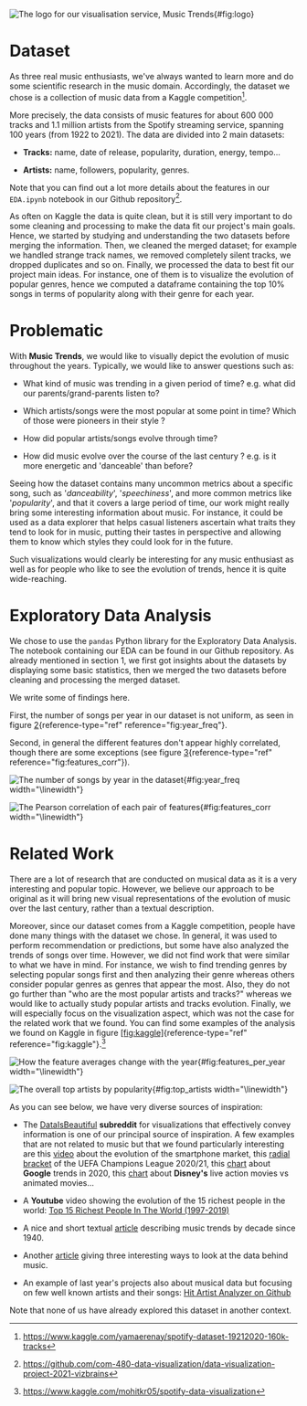 ![The logo for our visualisation service, Music
Trends](figures/logo.png){#fig:logo}

# Dataset

As three real music enthusiasts, we've always wanted to learn more and
do some scientific research in the music domain. Accordingly, the
dataset we chose is a collection of music data from a Kaggle
competition[^1].

More precisely, the data consists of music features for about 600 000
tracks and 1.1 million artists from the Spotify streaming service,
spanning 100 years (from 1922 to 2021). The data are divided into 2 main
datasets:

-   **Tracks:** name, date of release, popularity, duration, energy,
    tempo...

-   **Artists:** name, followers, popularity, genres.

Note that you can find out a lot more details about the features in our
`EDA.ipynb` notebook in our Github repository[^2].

As often on Kaggle the data is quite clean, but it is still very
important to do some cleaning and processing to make the data fit our
project's main goals. Hence, we started by studying and understanding
the two datasets before merging the information. Then, we cleaned the
merged dataset; for example we handled strange track names, we removed
completely silent tracks, we dropped duplicates and so on. Finally, we
processed the data to best fit our project main ideas. For instance, one
of them is to visualize the evolution of popular genres, hence we
computed a dataframe containing the top 10% songs in terms of popularity
along with their genre for each year.

# Problematic

With **Music Trends**, we would like to visually depict the evolution of
music throughout the years. Typically, we would like to answer questions
such as:

-   What kind of music was trending in a given period of time? e.g. what
    did our parents/grand-parents listen to?

-   Which artists/songs were the most popular at some point in time?
    Which of those were pioneers in their style ?

-   How did popular artists/songs evolve through time?

-   How did music evolve over the course of the last century ? e.g. is
    it more energetic and 'danceable' than before?

Seeing how the dataset contains many uncommon metrics about a specific
song, such as '*danceability*', '*speechiness*', and more common metrics
like '*popularity*', and that it covers a large period of time, our work
might really bring some interesting information about music. For
instance, it could be used as a data explorer that helps casual
listeners ascertain what traits they tend to look for in music, putting
their tastes in perspective and allowing them to know which styles they
could look for in the future.

Such visualizations would clearly be interesting for any music
enthusiast as well as for people who like to see the evolution of
trends, hence it is quite wide-reaching.

# Exploratory Data Analysis

We chose to use the `pandas` Python library for the Exploratory Data
Analysis. The notebook containing our EDA can be found in our Github
repository. As already mentioned in section 1, we first got insights
about the datasets by displaying some basic statistics, then we merged
the two datasets before cleaning and processing the merged dataset.

We write some of findings here.

First, the number of songs per year in our dataset is not uniform, as
seen in figure [2](#fig:year_freq){reference-type="ref"
reference="fig:year_freq"}.

Second, in general the different features don't appear highly
correlated, though there are some exceptions (see figure
[3](#fig:features_corr){reference-type="ref"
reference="fig:features_corr"}).

![The number of songs by year in the
dataset](figures/year_freq.png){#fig:year_freq width="\\linewidth"}

![The Pearson correlation of each pair of
features](figures/features_corr.png){#fig:features_corr
width="\\linewidth"}

# Related Work

There are a lot of research that are conducted on musical data as it is
a very interesting and popular topic. However, we believe our approach
to be original as it will bring new visual representations of the
evolution of music over the last century, rather than a textual
description.

Moreover, since our dataset comes from a Kaggle competition, people have
done many things with the dataset we chose. In general, it was used to
perform recommendation or predictions, but some have also analyzed the
trends of songs over time. However, we did not find work that were
similar to what we have in mind. For instance, we wish to find trending
genres by selecting popular songs first and then analyzing their genre
whereas others consider popular genres as genres that appear the most.
Also, they do not go further than "who are the most popular artists and
tracks?" whereas we would like to actually study popular artists and
tracks evolution. Finally, we will especially focus on the visualization
aspect, which was not the case for the related work that we found. You
can find some examples of the analysis we found on Kaggle in figure
[\[fig:kaggle\]](#fig:kaggle){reference-type="ref"
reference="fig:kaggle"}.[^3]

![How the feature averages change with the
year](figures/feaures_per_year.png){#fig:features_per_year
width="\\linewidth"}

![The overall top artists by
popularity](figures/top_artists.png){#fig:top_artists
width="\\linewidth"}

As you can see below, we have very diverse sources of inspiration:

-   The [DataIsBeautiful](https://www.reddit.com/r/dataisbeautiful/)
    **subreddit** for visualizations that effectively convey information
    is one of our principal source of inspiration. A few examples that
    are not related to music but that we found particularly interesting
    are this
    [video](https://www.reddit.com/r/dataisbeautiful/comments/mq9ajl/oc_how_the_smartphone_market_has_changed/)
    about the evolution of the smartphone market, this [radial
    bracket](https://www.reddit.com/r/dataisbeautiful/comments/mrdpgx/oc_radial_bracket_uefa_champions_league_202021/)
    of the UEFA Champions League 2020/21, this
    [chart](https://www.reddit.com/r/dataisbeautiful/comments/kdhjpn/oc_google_year_in_search_2020_top_search_terms/)
    about **Google** trends in 2020, this
    [chart](https://www.reddit.com/r/dataisbeautiful/comments/iqplrb/ratings_of_disney_animated_classics_vs_live/)
    about **Disney's** live action movies vs animated movies...

-   A **Youtube** video showing the evolution of the 15 richest people
    in the world: [Top 15 Richest People In The World
    (1997-2019)](https://www.youtube.com/watch?v=K1Fa46uRTWg&ab_channel=RankingMan)

-   A nice and short textual
    [article](https://medium.com/@Rifftime_Music/music-trends-through-the-decades-b8c5cbbae08b)
    describing music trends by decade since 1940.

-   Another
    [article](https://tdwi.org/articles/2016/06/22/data-visualization-data-behind-the-music.aspx)
    giving three interesting ways to look at the data behind music.

-   An example of last year's projects also about musical data but
    focusing on few well known artists and their songs: [Hit Artist
    Analyzer on
    Github](https://github.com/com-480-data-visualization/com-480-project-js)

Note that none of us have already explored this dataset in another
context.

[^1]: <https://www.kaggle.com/yamaerenay/spotify-dataset-19212020-160k-tracks>

[^2]: <https://github.com/com-480-data-visualization/data-visualization-project-2021-vizbrains>

[^3]: <https://www.kaggle.com/mohitkr05/spotify-data-visualization>
